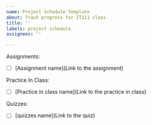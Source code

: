 ```yaml
---
name: Project Schedule Template
about: Track progress for IT111 class
title: ''
labels: project schedule
assignees: ''

---
```


Assignments: 
- [ ] [Assignment name](Link to the assignment)

Practice In Class: 
- [ ] [Practice in class name](Link to the practice in class)

Quizzes: 
- [ ] [quizzes name](Link to the quiz)
